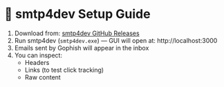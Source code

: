 # 📩 smtp4dev Setup Guide

1. Download from: [smtp4dev GitHub Releases](https://github.com/rnwood/smtp4dev/releases)
2. Run smtp4dev (`smtp4dev.exe`) — GUI will open at: http://localhost:3000
3. Emails sent by Gophish will appear in the inbox
4. You can inspect:
   - Headers
   - Links (to test click tracking)
   - Raw content
